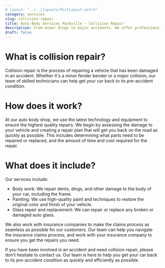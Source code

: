 ```yaml
---
# layout: "../../layouts/PostLayout.astro"
category: services
slug: collision-repair
title: Auto Body Services Rockville - Collision Repair
description: From minor dings to major accidents. We offer professional and comprehensive collision repair services. We repair damage from accidents, including body work and paint.
draft: false
---
```


# What is collision repair?

Collision repair is the process of repairing a vehicle that has been damaged in an accident. Whether it's a minor fender bender or a major collision, our team of skilled technicians can help get your car back to its pre-accident condition.

# How does it work?

At our auto body shop, we use the latest technology and equipment to ensure the highest quality repairs. We begin by assessing the damage to your vehicle and creating a repair plan that will get you back on the road as quickly as possible. This includes determining what parts need to be repaired or replaced, and the amount of time and cost required for the repair.

# What does it include?

Our services include:

- Body work: We repair dents, dings, and other damage to the body of your car, including the frame.
- Painting: We use high-quality paint and techniques to restore the original color and finish of your vehicle.
- Glass repair and replacement: We can repair or replace any broken or damaged auto glass.

We also work with insurance companies to make the claims process as seamless as possible for our customers. Our team can help you navigate the insurance claims process, and work with your insurance company to ensure you get the repairs you need.

If you have been involved in an accident and need collision repair, please don't hesitate to contact us. Our team is here to help you get your car back to its pre-accident condition as quickly and efficiently as possible.
